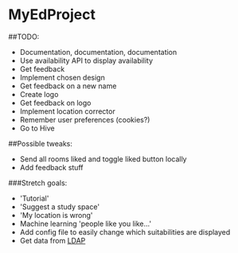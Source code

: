# MyEdProject

##TODO:

- Documentation, documentation, documentation
- Use availability API to display availability
- Get feedback
- Implement chosen design
- Get feedback on a new name
- Create logo
- Get feedback on logo
- Implement location corrector
- Remember user preferences (cookies?)
- Go to Hive

##Possible tweaks:

- Send all rooms liked and toggle liked button locally
- Add feedback stuff

###Stretch goals:
- 'Tutorial'
- 'Suggest a study space'
- 'My location is wrong'
- Machine learning 'people like you like...'
- Add config file to easily change which suitabilities are displayed
- Get data from [LDAP](https://www.wiki.ed.ac.uk/display/AuthService/Basics)
